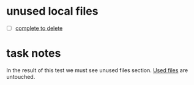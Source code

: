 # unused local files
- [ ] [complete to delete](./test_output.files/unused.txt)

# task notes
In the result of this test we must see unused files section.
[Used files](./test_output.files/used.txt) are untouched.
